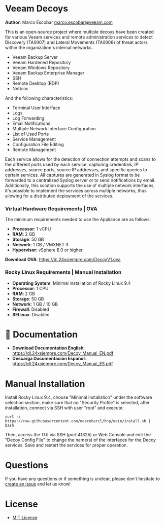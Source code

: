 # Veeam Decoys
**Author**: Marco Escobar marco.escobar@veeam.com

This is an open-source project where multiple decoys have been created for various Veeam services and remote administration services to detect Discovery (TA0007) and Lateral Movements (TA0008) of threat actors within the organization's internal networks.

- Veeam Backup Server
- Veeam Hardened Repository
- Veeam Windows Repository
- Veeam Backup Enterprise Manager
- SSH
- Remote Desktop (RDP)
- Netbios

And the following characteristics:

- Terminal User Interface
- Logs
- Log Forwarding
- Email Notifications
- Multiple Network Interface Configuration
- List of Used Ports
- Service Management
- Configuration File Editing
- Remote Management


Each service allows for the detection of connection attempts and scans to the different ports used by each service, capturing credentials, IP addresses, source ports, source IP addresses, and specific queries to certain services. All captures are generated in Syslog format to be forwarded to a centralized Syslog server or to send notifications by email.
Additionally, this solution supports the use of multiple network interfaces, it's possible to implement the services across multiple networks, thus allowing for a distributed deployment of the services. 

### Virtual Hardware Requirements | OVA

The minimum requirements needed to use the Appliance are as follows:
- **Processor**: 1 vCPU
- **RAM**: 2 GB 
- **Storage**: 50 GB
- **Network**: 1 GB / VMXNET 3
- **Hypervisor**: vSphere 8.0 or higher.

**Download OVA**: https://dl.24xsiempre.com/DecoyV1.ova

### Rocky Linux Requirements | Manual Installation

- **Operating System**: Minimal installation of Rocky Linux 9.4  
- **Processor**: 1 CPU 
- **RAM**: 2 GB 
- **Storage**: 50 GB 
- **Network**: 1 GB / 10 GB 
- **Firewall**: Disabled 
- **SELinux**: Disabled

# 📗 Documentation

- **Download Documentation English**: https://dl.24xsiempre.com/Decoy_Manual_EN.pdf
- **Descarga Documentación Español**: https://dl.24xsiempre.com/Decoy_Manual_ES.pdf

# Manual Installation

Install Rocky Linux 9.4, choose "Minimal Installation" under the software selection section, make sure that no "Security Profile" is selected, after installation, connect via SSH with user "root" and execute:

`curl -s https://raw.githubusercontent.com/mescobarcl/hnp/main/install.sh | bash`

Then, access the TUI via SSH (port 41325) or Web Console and edit the "Decoy Config File" to change the name(s) of the interfaces for the Decoy services. Save and restart the services for proper operation.

# Questions
If you have any questions or if something is unclear, please don't hesitate to [create an issue](https://github.com/mescobarcl/hnp/issues) and let us know!

# License
- [MIT License](https://github.com/mescobarcl/hnp/blob/main/LICENSE)
